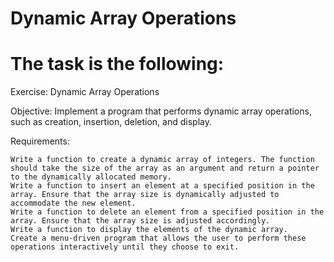 # Dynamic Array Operations
 
# The task is the following:
Exercise: Dynamic Array Operations

Objective:
Implement a program that performs dynamic array operations, such as creation, insertion, deletion, and display.

Requirements:

    Write a function to create a dynamic array of integers. The function should take the size of the array as an argument and return a pointer to the dynamically allocated memory.
    Write a function to insert an element at a specified position in the array. Ensure that the array size is dynamically adjusted to accommodate the new element.
    Write a function to delete an element from a specified position in the array. Ensure that the array size is adjusted accordingly.
    Write a function to display the elements of the dynamic array.
    Create a menu-driven program that allows the user to perform these operations interactively until they choose to exit.

